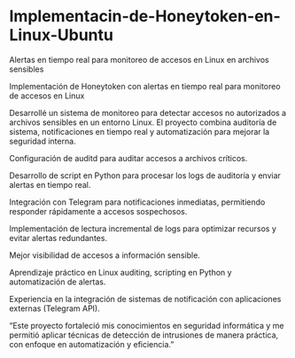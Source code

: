 # Implementacin-de-Honeytoken-en-Linux-Ubuntu
Alertas en tiempo real para monitoreo de accesos en Linux en archivos sensibles

Implementación de Honeytoken con alertas en tiempo real para monitoreo de accesos en Linux

Desarrollé un sistema de monitoreo para detectar accesos no autorizados a archivos sensibles en un entorno Linux. El proyecto combina auditoría de sistema, notificaciones en tiempo real y automatización para mejorar la seguridad interna.

Configuración de auditd para auditar accesos a archivos críticos.

Desarrollo de script en Python para procesar los logs de auditoría y enviar alertas en tiempo real.

Integración con Telegram para notificaciones inmediatas, permitiendo responder rápidamente a accesos sospechosos.

Implementación de lectura incremental de logs para optimizar recursos y evitar alertas redundantes.

Mejor visibilidad de accesos a información sensible.

Aprendizaje práctico en Linux auditing, scripting en Python y automatización de alertas.

Experiencia en la integración de sistemas de notificación con aplicaciones externas (Telegram API).

“Este proyecto fortaleció mis conocimientos en seguridad informática y me permitió aplicar técnicas de detección de intrusiones de manera práctica, con enfoque en automatización y eficiencia.”
